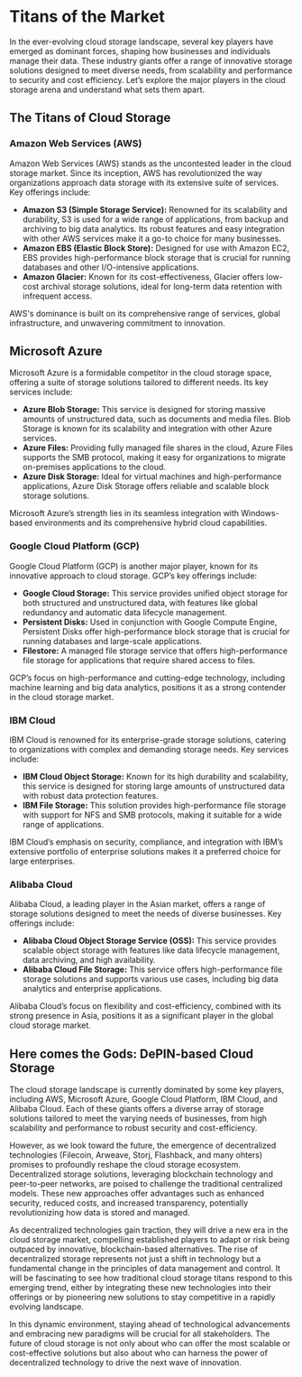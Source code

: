 # Titans of the Market

In the ever-evolving cloud storage landscape, several key players have emerged as dominant forces, shaping how businesses and individuals manage their data. These industry giants offer a range of innovative storage solutions designed to meet diverse needs, from scalability and performance to security and cost efficiency. Let’s explore the major players in the cloud storage arena and understand what sets them apart.

## The Titans of Cloud Storage

### **Amazon Web Services (AWS)**

Amazon Web Services (AWS) stands as the uncontested leader in the cloud storage market. Since its inception, AWS has revolutionized the way organizations approach data storage with its extensive suite of services. Key offerings include:

* **Amazon S3 (Simple Storage Service):** Renowned for its scalability and durability, S3 is used for a wide range of applications, from backup and archiving to big data analytics. Its robust features and easy integration with other AWS services make it a go-to choice for many businesses.
* **Amazon EBS (Elastic Block Store):** Designed for use with Amazon EC2, EBS provides high-performance block storage that is crucial for running databases and other I/O-intensive applications.
* **Amazon Glacier:** Known for its cost-effectiveness, Glacier offers low-cost archival storage solutions, ideal for long-term data retention with infrequent access.

AWS's dominance is built on its comprehensive range of services, global infrastructure, and unwavering commitment to innovation.

## **Microsoft Azure**

Microsoft Azure is a formidable competitor in the cloud storage space, offering a suite of storage solutions tailored to different needs. Its key services include:

* **Azure Blob Storage:** This service is designed for storing massive amounts of unstructured data, such as documents and media files. Blob Storage is known for its scalability and integration with other Azure services.
* **Azure Files:** Providing fully managed file shares in the cloud, Azure Files supports the SMB protocol, making it easy for organizations to migrate on-premises applications to the cloud.
* **Azure Disk Storage:** Ideal for virtual machines and high-performance applications, Azure Disk Storage offers reliable and scalable block storage solutions.

Microsoft Azure’s strength lies in its seamless integration with Windows-based environments and its comprehensive hybrid cloud capabilities.

### **Google Cloud Platform (GCP)**

Google Cloud Platform (GCP) is another major player, known for its innovative approach to cloud storage. GCP’s key offerings include:

* **Google Cloud Storage:** This service provides unified object storage for both structured and unstructured data, with features like global redundancy and automatic data lifecycle management.
* **Persistent Disks:** Used in conjunction with Google Compute Engine, Persistent Disks offer high-performance block storage that is crucial for running databases and large-scale applications.
* **Filestore:** A managed file storage service that offers high-performance file storage for applications that require shared access to files.

GCP’s focus on high-performance and cutting-edge technology, including machine learning and big data analytics, positions it as a strong contender in the cloud storage market.

### **IBM Cloud**

IBM Cloud is renowned for its enterprise-grade storage solutions, catering to organizations with complex and demanding storage needs. Key services include:

* **IBM Cloud Object Storage:** Known for its high durability and scalability, this service is designed for storing large amounts of unstructured data with robust data protection features.
* **IBM File Storage:** This solution provides high-performance file storage with support for NFS and SMB protocols, making it suitable for a wide range of applications.

IBM Cloud’s emphasis on security, compliance, and integration with IBM’s extensive portfolio of enterprise solutions makes it a preferred choice for large enterprises.

### **Alibaba Cloud**

Alibaba Cloud, a leading player in the Asian market, offers a range of storage solutions designed to meet the needs of diverse businesses. Key offerings include:

* **Alibaba Cloud Object Storage Service (OSS):** This service provides scalable object storage with features like data lifecycle management, data archiving, and high availability.
* **Alibaba Cloud File Storage:** This service offers high-performance file storage solutions and supports various use cases, including big data analytics and enterprise applications.

Alibaba Cloud’s focus on flexibility and cost-efficiency, combined with its strong presence in Asia, positions it as a significant player in the global cloud storage market.

## Here comes the Gods: DePIN-based Cloud Storage

The cloud storage landscape is currently dominated by some key players, including AWS, Microsoft Azure, Google Cloud Platform, IBM Cloud, and Alibaba Cloud. Each of these giants offers a diverse array of storage solutions tailored to meet the varying needs of businesses, from high scalability and performance to robust security and cost-efficiency.

However, as we look toward the future, the emergence of decentralized technologies (Filecoin, Arweave, Storj, Flashback, and many ohters) promises to profoundly reshape the cloud storage ecosystem. Decentralized storage solutions, leveraging blockchain technology and peer-to-peer networks, are poised to challenge the traditional centralized models. These new approaches offer advantages such as enhanced security, reduced costs, and increased transparency, potentially revolutionizing how data is stored and managed.

As decentralized technologies gain traction, they will drive a new era in the cloud storage market, compelling established players to adapt or risk being outpaced by innovative, blockchain-based alternatives. The rise of decentralized storage represents not just a shift in technology but a fundamental change in the principles of data management and control. It will be fascinating to see how traditional cloud storage titans respond to this emerging trend, either by integrating these new technologies into their offerings or by pioneering new solutions to stay competitive in a rapidly evolving landscape.

In this dynamic environment, staying ahead of technological advancements and embracing new paradigms will be crucial for all stakeholders. The future of cloud storage is not only about who can offer the most scalable or cost-effective solutions but also about who can harness the power of decentralized technology to drive the next wave of innovation.
